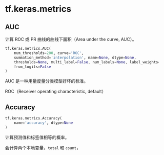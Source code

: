 # tf.keras.metrics

## AUC

计算 ROC 或 PR 曲线的曲线下面积（Area under the curve, AUC）。

```py
tf.keras.metrics.AUC(
    num_thresholds=200, curve='ROC',
    summation_method='interpolation', name=None, dtype=None,
    thresholds=None, multi_label=False, num_labels=None, label_weights=None,
    from_logits=False
)
```

AUC 是一种用量度量分类模型好坏的标准。

ROC（Receiver operating characteristic, default）

## Accuracy

```py
tf.keras.metrics.Accuracy(
    name='accuracy', dtype=None
)
```

计算预测值和标签值相等的概率。

会计算两个本地变量，`total` 和 `count`，
